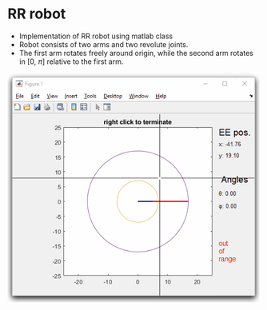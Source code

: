 # RR robot

* Implementation of RR robot using matlab class
* Robot consists of two arms and two revolute joints.
* The first arm rotates freely around origin, while the second arm rotates in [0, $\pi$] relative to the first arm.

![](https://github.com/keizikang/lazymatlab/blob/b102e59a172f2eac602194707170571d3ef273c9/RR_robot/ik_test.gif)

